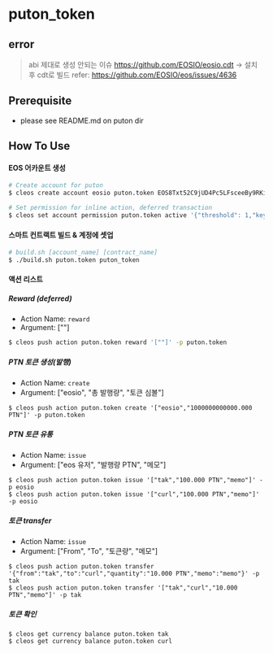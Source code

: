 # puton_token

## error
> abi 제대로 생성 안되는 이슈
> https://github.com/EOSIO/eosio.cdt -> 설치 후 cdt로 빌드
> refer: https://github.com/EOSIO/eos/issues/4636

## Prerequisite
- please see README.md on puton dir

## How To Use

#### EOS 어카운트 생성

```sh
# Create account for puton
$ cleos create account eosio puton.token EOS8Txt52C9jUD4Pc5LFsceeBy9RKi9MSVEV4WvoaB2KpEjHwyPz8 EOS8Txt52C9jUD4Pc5LFsceeBy9RKi9MSVEV4WvoaB2KpEjHwyPz8

# Set permission for inline action, deferred transaction
$ cleos set account permission puton.token active '{"threshold": 1,"keys": [{"key": "EOS8Txt52C9jUD4Pc5LFsceeBy9RKi9MSVEV4WvoaB2KpEjHwyPz8","weight": 1}],"accounts": [{"permission":{"actor":"puton.token","permission":"eosio.code"},"weight":1}]}' owner -p puton.token

```

#### 스마트 컨트랙트 빌드 & 계정에 셋업

```sh
# build.sh [account_name] [contract_name]
$ ./build.sh puton.token puton_token
```

#### 액션 리스트

##### Reward (deferred)

- Action Name: ```reward```
- Argument: [""]

```sh
$ cleos push action puton.token reward '[""]' -p puton.token
```

##### PTN 토큰 생성(발행)

- Action Name: ```create```
- Argument: ["eosio", "총 발행량", "토큰 심볼"]

```
$ cleos push action puton.token create '["eosio","1000000000000.000 PTN"]' -p puton.token
```

##### PTN 토큰 유통

- Action Name: ```issue```
- Argument: ["eos 유저", "발행량 PTN", "메모"]

```
$ cleos push action puton.token issue '["tak","100.000 PTN","memo"]' -p eosio
$ cleos push action puton.token issue '["curl","100.000 PTN","memo"]' -p eosio
```

##### 토큰 transfer 

- Action Name: ```issue```
- Argument: ["From", "To", "토큰량", "메모"]

```
$ cleos push action puton.token transfer '{"from":"tak","to":"curl","quantity":"10.000 PTN","memo":"memo"}' -p tak
$ cleos push action puton.token transfer '["tak","curl","10.000 PTN","memo"]' -p tak
```

##### 토큰 확인

```
$ cleos get currency balance puton.token tak
$ cleos get currency balance puton.token curl
```
